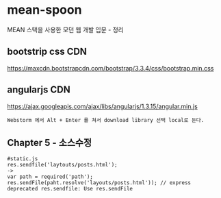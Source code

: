 # mean-spoon
MEAN 스택을 사용한 모던 웹 개발 입문 - 정리

## bootstrip css CDN 
https://maxcdn.bootstrapcdn.com/bootstrap/3.3.4/css/bootstrap.min.css

## angularjs CDN
https://ajax.googleapis.com/ajax/libs/angularjs/1.3.15/angular.min.js

    Webstorm 에서 Alt + Enter 를 쳐서 download library 선택 local로 둔다.



## Chapter 5 - 소스수정
    #static.js
    res.sendfile('laytouts/posts.html');
    ->
    var path = required('path');
    res.sendFile(paht.resolve('layouts/posts.html')); // express deprecated res.sendfile: Use res.sendFile
